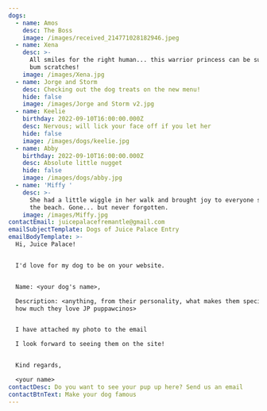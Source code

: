 ```yaml
---
dogs:
  - name: Amos
    desc: The Boss
    image: /images/received_214771028182946.jpeg
  - name: Xena
    desc: >-
      All smiles for the right human... this warrior princess can be subdued by
      bum scratches!
    image: /images/Xena.jpg
  - name: Jorge and Storm
    desc: Checking out the dog treats on the new menu!
    hide: false
    image: /images/Jorge and Storm v2.jpg
  - name: Keelie
    birthday: 2022-09-10T16:00:00.000Z
    desc: Nervous; will lick your face off if you let her
    hide: false
    image: /images/dogs/keelie.jpg
  - name: Abby
    birthday: 2022-09-10T16:00:00.000Z
    desc: Absolute little nugget
    hide: false
    image: /images/dogs/abby.jpg
  - name: 'Miffy '
    desc: >-
      She had a little wiggle in her walk and brought joy to everyone she met at
      the beach. Gone... but never forgotten.
    image: /images/Miffy.jpg
contactEmail: juicepalacefremantle@gmail.com
emailSubjectTemplate: Dogs of Juice Palace Entry
emailBodyTemplate: >-
  Hi, Juice Palace!


  I'd love for my dog to be on your website.


  Name: <your dog's name>,

  Description: <anything, from their personality, what makes them special, to
  how much they love JP puppawcinos>


  I have attached my photo to the email

  I look forward to seeing them on the site!


  Kind regards,

  <your name>
contactDesc: Do you want to see your pup up here? Send us an email
contactBtnText: Make your dog famous
---
```


